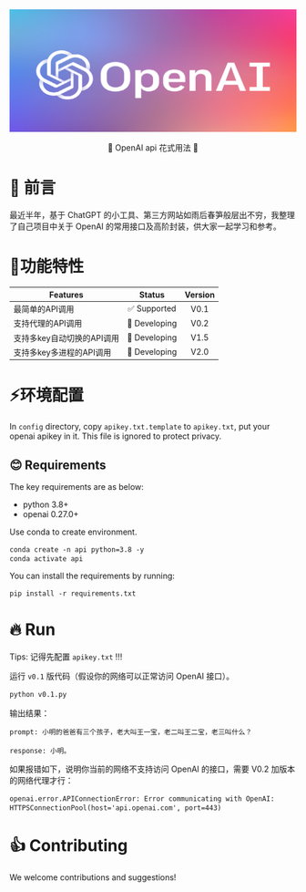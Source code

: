 <div align="center">
	<img src="misc/openai-api.png" width="800" >
	</a>
</div>

<p align='center'>
    🚀 OpenAI api 花式用法 🚀
</p>


# 👻 前言

最近半年，基于 ChatGPT 的小工具、第三方网站如雨后春笋般层出不穷，我整理了自己项目中关于 OpenAI 的常用接口及高阶封装，供大家一起学习和参考。



# 🏴󠁶󠁵󠁭󠁡󠁰󠁿功能特性

| Features                         |  Status        |    Version   |
| -------------------------------- | :------------: | :----------: |
| 最简单的API调用                   | ✅ Supported  | V0.1           |
| 支持代理的API调用                 | 🔧 Developing | V0.2           |
| 支持多key自动切换的API调用        | 🔧 Developing | V1.5           |
| 支持多key多进程的API调用          | 🔧 Developing | V2.0           |


# ⚡️环境配置

In `config` directory, copy `apikey.txt.template` to `apikey.txt`, put your openai apikey in it. This file is ignored to protect privacy.

## 😊 Requirements

The key requirements are as below:

- python 3.8+
- openai 0.27.0+

Use conda to create environment.
```shell
conda create -n api python=3.8 -y
conda activate api
```

You can install the requirements by running:
```shell
pip install -r requirements.txt
```

# 🔥 Run
Tips: 记得先配置 `apikey.txt` !!!

运行 `v0.1` 版代码（假设你的网络可以正常访问 OpenAI 接口）。
```bash
python v0.1.py
```

输出结果：
```text
prompt: 小明的爸爸有三个孩子，老大叫王一宝，老二叫王二宝，老三叫什么？

response: 小明。
```

如果报错如下，说明你当前的网络不支持访问 OpenAI 的接口，需要 V0.2 加版本的网络代理才行：
```text
openai.error.APIConnectionError: Error communicating with OpenAI: HTTPSConnectionPool(host='api.openai.com', port=443)
```


# 👍 Contributing

We welcome contributions and suggestions!